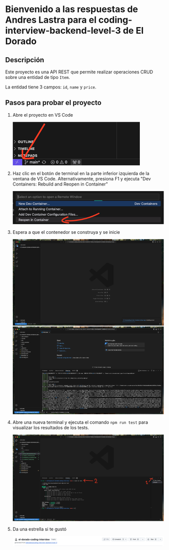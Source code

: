 # Bienvenido a las respuestas de Andres Lastra para el coding-interview-backend-level-3 de El Dorado

## Descripción

Este proyecto es una API REST que permite realizar operaciones CRUD sobre una entidad de tipo `Item`.

La entidad tiene 3 campos: `id`, `name` y `price`.

## Pasos para probar el proyecto

1. Abre el proyecto en VS Code

   ![Open Project](https://github.com/alastrat/el-dorado-coding-interview/blob/main/public/images/1_press_devcontainer.png?raw=true)

2. Haz clic en el botón de terminal en la parte inferior izquierda de la ventana de VS Code. Alternativamente, presiona F1 y ejecuta "Dev Containers: Rebuild and Reopen in Container"

   ![Reopen in Container](https://github.com/alastrat/el-dorado-coding-interview/blob/main/public/images/2_reopen_container.png?raw=true)

3. Espera a que el contenedor se construya y se inicie

   ![Building Container](https://github.com/alastrat/el-dorado-coding-interview/blob/main/public/images/3_initializing_container.png?raw=true)
   ![Container Ready](https://github.com/alastrat/el-dorado-coding-interview/blob/main/public/images/4_container_ready.png?raw=true)

4. Abre una nueva terminal y ejecuta el comando `npm run test` para visualizar los resultados de los tests.

   ![Test Results](https://github.com/alastrat/el-dorado-coding-interview/blob/main/public/images/5_running_tests.png?raw=true)

5. Da una estrella si te gustó

   ![Star](https://github.com/alastrat/el-dorado-coding-interview/blob/main/public/images/6_give_a_star.png?raw=true)
